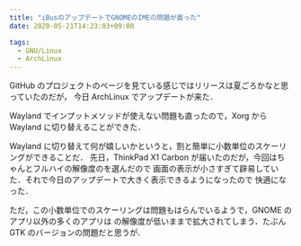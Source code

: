 ```yaml
---
title: "iBusのアップデートでGNOMEのIMEの問題が直った"
date: 2020-05-21T14:23:03+09:00

tags:
  - GNU/Linux
  - ArchLinux
---
```


GitHub のプロジェクトのページを見ている感じではリリースは夏ごろかなと思っていたのだが，
今日 ArchLinux でアップデートが来た．

Wayland でインプットメソッドが使えない問題も直ったので，Xorg から Wayland に切り替えることができた．

Wayland に切り替えて何が嬉しいかというと，割と簡単に小数単位のスケーリングができることだ．
先日，ThinkPad X1 Carbon が届いたのだが，今回はちゃんとフルハイの解像度のを選んだので
画面の表示が小さすぎて辟易していた．それで今日のアップデートで大きく表示できるようになったので
快適になった．

ただ，この小数単位でのスケーリングは問題もはらんでいるようで，GNOME のアプリ以外の多くのアプリは
の解像度が低いままで拡大されてしまう．たぶん GTK のバージョンの問題だと思うが．
